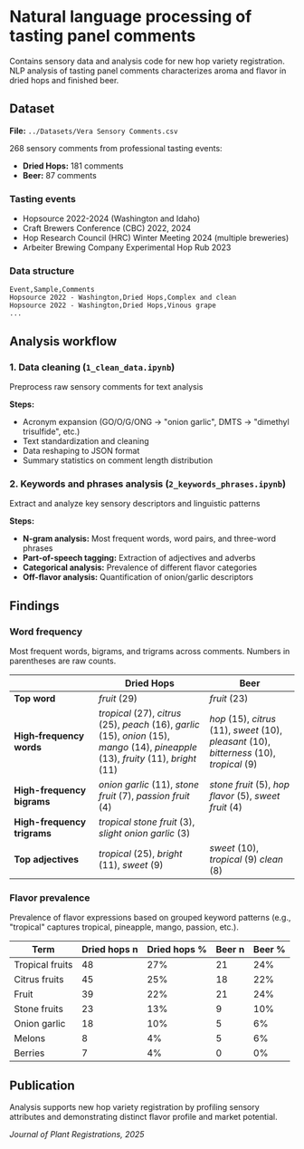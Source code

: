 # Natural language processing of tasting panel comments

Contains sensory data and analysis code for new hop variety registration. NLP analysis of tasting panel comments characterizes aroma and flavor in dried hops and finished beer.

## Dataset

**File:** `../Datasets/Vera Sensory Comments.csv`

268 sensory comments from professional tasting events:

- **Dried Hops:** 181 comments
- **Beer:** 87 comments

### Tasting events

- Hopsource 2022-2024 (Washington and Idaho)
- Craft Brewers Conference (CBC) 2022, 2024
- Hop Research Council (HRC) Winter Meeting 2024 (multiple breweries)
- Arbeiter Brewing Company Experimental Hop Rub 2023

### Data structure

```text
Event,Sample,Comments
Hopsource 2022 - Washington,Dried Hops,Complex and clean
Hopsource 2022 - Washington,Dried Hops,Vinous grape
...
```

## Analysis workflow

### 1. Data cleaning (`1_clean_data.ipynb`)

Preprocess raw sensory comments for text analysis

**Steps:**

- Acronym expansion (GO/O/G/ONG → "onion garlic", DMTS → "dimethyl trisulfide", etc.)
- Text standardization and cleaning
- Data reshaping to JSON format
- Summary statistics on comment length distribution

### 2. Keywords and phrases analysis (`2_keywords_phrases.ipynb`)

Extract and analyze key sensory descriptors and linguistic patterns

**Steps:**

- **N-gram analysis:** Most frequent words, word pairs, and three-word phrases
- **Part-of-speech tagging:** Extraction of adjectives and adverbs
- **Categorical analysis:** Prevalence of different flavor categories
- **Off-flavor analysis:** Quantification of onion/garlic descriptors

## Findings

### Word frequency

Most frequent words, bigrams, and trigrams across comments. Numbers in parentheses are raw counts.

|                             | Dried Hops                                                                                                                              | Beer                                                                                        |
| --------------------------- | --------------------------------------------------------------------------------------------------------------------------------------- | ------------------------------------------------------------------------------------------- |
| **Top word**                | *fruit* (29)                                                                                                                            | *fruit* (23)                                                                                |
| **High‑frequency words**    | *tropical* (27), *citrus* (25), *peach* (16), *garlic* (15), *onion* (15), *mango* (14), *pineapple* (13), *fruity* (11), *bright* (11) | *hop* (15), *citrus* (11), *sweet* (10), *pleasant* (10), *bitterness* (10), *tropical* (9) |
| **High-frequency bigrams**  | *onion garlic* (11), *stone fruit* (7), *passion fruit* (4)                                                                             | *stone fruit* (5), *hop flavor* (5), *sweet fruit* (4)                                      |
| **High-frequency trigrams** | *tropical stone fruit* (3), *slight onion garlic* (3)                                                                                   |                                                                                             |
| **Top adjectives**          | *tropical* (25), *bright* (11), *sweet* (9)                                                                                             | *sweet* (10), *tropical* (9) *clean* (8)                                                    |

### Flavor prevalence

Prevalence of flavor expressions based on grouped keyword patterns (e.g., "tropical" captures tropical, pineapple, mango, passion, etc.).

| Term            | Dried hops n | Dried hops % | Beer n | Beer % |
| --------------- | ------------ | ------------ | ------ | ------ |
| Tropical fruits | 48           | 27%          | 21     | 24%    |
| Citrus fruits   | 45           | 25%          | 18     | 22%    |
| Fruit           | 39           | 22%          | 21     | 24%    |
| Stone fruits    | 23           | 13%          | 9      | 10%    |
| Onion garlic    | 18           | 10%          | 5      | 6%     |
| Melons          | 8            | 4%           | 5      | 6%     |
| Berries         | 7            | 4%           | 0      | 0%     |

## Publication

Analysis supports new hop variety registration by profiling sensory attributes and demonstrating distinct flavor profile and market potential.

*Journal of Plant Registrations, 2025*